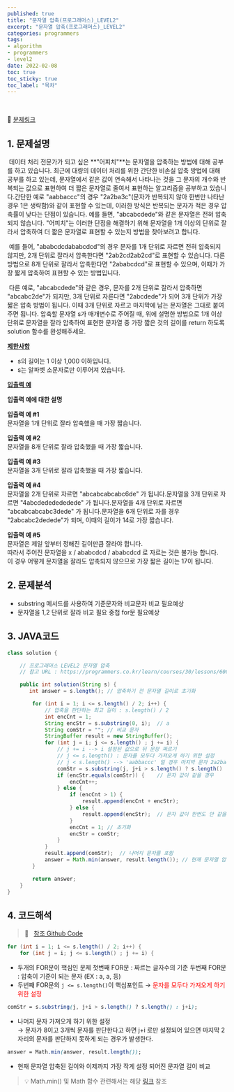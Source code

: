```yaml
---
published: true
title: "문자열 압축(프로그래머스)_LEVEL2"
excerpt: "문자열 압축(프로그래머스)_LEVEL2"
categories: programmers
tags: 
- algorithm
- programmers
- level2
date: 2022-02-08
toc: true
toc_sticky: true
toc_label: "목차"
---
```

<br/>

🔗 [문제링크](https://programmers.co.kr/learn/courses/30/lessons/60057)

## 1. 문제설명  
  
&nbsp;데이터 처리 전문가가 되고 싶은 **"어피치"**는 문자열을 압축하는 방법에 대해 공부를 하고 있습니다. 최근에 대량의 데이터 처리를 위한 간단한 비손실 압축 방법에 대해 공부를 하고 있는데, 문자열에서 같은 값이 연속해서 나타나는 것을 그 문자의 개수와 반복되는 값으로 표현하여 더 짧은 문자열로 줄여서 표현하는 알고리즘을 공부하고 있습니다.간단한 예로 "aabbaccc"의 경우 "2a2ba3c"(문자가 반복되지 않아 한번만 나타난 경우 1은 생략함)와 같이 표현할 수 있는데, 이러한 방식은 반복되는 문자가 적은 경우 압축률이 낮다는 단점이 있습니다. 예를 들면, "abcabcdede"와 같은 문자열은 전혀 압축되지 않습니다. "어피치"는 이러한 단점을 해결하기 위해 문자열을 1개 이상의 단위로 잘라서 압축하여 더 짧은 문자열로 표현할 수 있는지 방법을 찾아보려고 합니다.  
  
&nbsp;예를 들어, "ababcdcdababcdcd"의 경우 문자를 1개 단위로 자르면 전혀 압축되지 않지만, 2개 단위로 잘라서 압축한다면 "2ab2cd2ab2cd"로 표현할 수 있습니다. 다른 방법으로 8개 단위로 잘라서 압축한다면 "2ababcdcd"로 표현할 수 있으며, 이때가 가장 짧게 압축하여 표현할 수 있는 방법입니다.  
  
&nbsp;다른 예로, "abcabcdede"와 같은 경우, 문자를 2개 단위로 잘라서 압축하면 "abcabc2de"가 되지만, 3개 단위로 자른다면 "2abcdede"가 되어 3개 단위가 가장 짧은 압축 방법이 됩니다. 이때 3개 단위로 자르고 마지막에 남는 문자열은 그대로 붙여주면 됩니다.
 압축할 문자열 s가 매개변수로 주어질 때, 위에 설명한 방법으로 1개 이상 단위로 문자열을 잘라 압축하여 표현한 문자열 중 가장 짧은 것의 길이를 return 하도록 solution 함수를 완성해주세요.

**<u>제한사항</u>**
- s의 길이는 1 이상 1,000 이하입니다.
- s는 알파벳 소문자로만 이루어져 있습니다.

**<u>입출력 예</u>**

**입출력 예에 대한 설명**

**입출력 예 #1**  
문자열을 1개 단위로 잘라 압축했을 때 가장 짧습니다.  
  
**입출력 예 #2**  
문자열을 8개 단위로 잘라 압축했을 때 가장 짧습니다.  
  
**입출력 예 #3**  
문자열을 3개 단위로 잘라 압축했을 때 가장 짧습니다.  
  
**입출력 예 #4**  
문자열을 2개 단위로 자르면 "abcabcabcabc6de" 가 됩니다.문자열을 3개 단위로 자르면 "4abcdededededede" 가 됩니다.문자열을 4개 단위로 자르면 "abcabcabcabc3dede" 가 됩니다.문자열을 6개 단위로 자를 경우 "2abcabc2dedede"가 되며, 이때의 길이가 14로 가장 짧습니다.  
  
**입출력 예 #5**  
문자열은 제일 앞부터 정해진 길이만큼 잘라야 합니다.  
따라서 주어진 문자열을 x / ababcdcd / ababcdcd 로 자르는 것은 불가능 합니다.  
이 경우 어떻게 문자열을 잘라도 압축되지 않으므로 가장 짧은 길이는 17이 됩니다.  

## 2. 문제분석  
- substring 메서드를 사용하여 기준문자와 비교문자 비교 필요예상
- 문자열을 1,2 단위로 잘라 비교 필요 중첩 for문 필요예상  
  
## 3. JAVA코드

```java
class solution {

    // 프로그래머스 LEVEL2 문자열 압축
    // 참고 URL : https://programmers.co.kr/learn/courses/30/lessons/60057

    public int solution(String s) {
       int answer = s.length(); // 압축하기 전 문자열 길이로 초기화

        for (int i = 1; i <= s.length() / 2; i++) {
            // 압축을 판단하는 최고 길이 : s.length() / 2
            int encCnt = 1;
            String encStr = s.substring(0, i);  // a
            String comStr = ""; // 비교 문자
            StringBuffer result = new StringBuffer();
            for (int j = i; j <= s.length() ; j += i) {
                // j += i --> i 설정된 값으로 뒤 문장 짜르기
                // j <= s.length() : 문자를 모두다 가져오게 하기 위한 설정
                // j < s.length() --> 'aabbaccc' 일 경우 마지막 문자 2a2bac 값 설정
                comStr = s.substring(j, j+i > s.length() ? s.length() : j+i); // 나머지 문자 가져오게 하기 위한 설정
                if (encStr.equals(comStr)) {    // 문자 값이 같을 경우
                    encCnt++;
                } else {
                    if (encCnt > 1) {
                        result.append(encCnt + encStr);
                    } else {
                        result.append(encStr);  // 문자 값이 한번도 안 같을경우에는 encCnt 생략
                    }
                    encCnt = 1; // 초기화
                    encStr = comStr;
                }
            }
            result.append(comStr);  // 나머지 문자를 포함
            answer = Math.min(answer, result.length()); // 현재 문자열 압축된 길이와 비교
        }

        return answer;
    }
}
```

## 4. 코드해석

>🔗&nbsp;&nbsp; [참조 Github Code](https://github.com/pcy4196/practiceJava/blob/master/src/programmers/level2/Q220205_001.java)

```java
for (int i = 1; i <= s.length() / 2; i++) {
	for (int j = i; j <= s.length() ; j += i) {
```

- 두개의 FOR문이 핵심인 문제
첫번째 FOR문 : 짜르는 글자수의 기준
두번째 FOR문 : 압축이 기준이 되는 문자 (EX : a, a, 등)
- 두번째 FOR문의 `j <= s.length()`이 핵심포인트 → <span style="color:red">문자를 모두다 가져오게 하기 위한 설정</span>

```css
comStr = s.substring(j, j+i > s.length() ? s.length() : j+i);
```

- 나머지 문자 가져오게 하기 위한 설정  
  → 문자가 8이고 3개씩 문자를 판단한다고 하면 j+i 로만 설정되어 있으면 마지막 2자리의 문자를 판단하지 못하게 되는 경우가 발생한다.

```css
answer = Math.min(answer, result.length());
```

- 현재 문자열 압축된 길이와 이제까지 가장 작게 설정 되어진 문자열 길이 비교


>💡 Math.min() 및 Math 함수 관련해서는 해당 [링크](https://thalals.tistory.com/13) 참조
